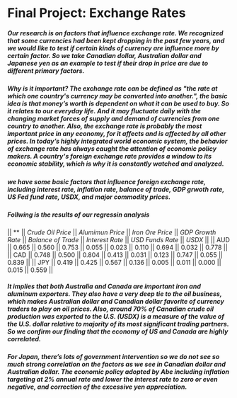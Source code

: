 # Final Project: Exchange Rates

##### Our research is on factors that influence exchange rate. We recognized that some currencies had been kept dropping in the past few years, and we would like to test if certain kinds of currency are influence more by certain factor. So we take Canadian dollar, Australian dollar and Japanese yen as an example to test if their drop in price are due to different primary factors. 

##### Why is it important? The exchange rate can be defined as "the rate at which one country's currency may be converted into another.", the basic idea is that money’s worth is dependent on what it can be used to buy. So it relates to our everyday life. And it may fluctuate daily with the changing market forces of supply and demand of currencies from one country to another. Also, the exchange rate is probably the most important price in any economy, for it affects and is affected by all other prices. In today’s highly integrated world economic system, the behavior of exchange rate has always caught the attention of economic policy makers. A country's foreign exchange rate provides a window to its economic stability, which is why it is constantly watched and analyzed.

##### we have some basic factors that influence foreign exchange rate, including interest rate, inflation rate, balance of trade, GDP grwoth rate, US Fed fund rate, USDX, and major commodity prices.

##### Follwing is the results of our regressin analysis
|| ** || *Crude Oil Price* || *Alumimun Price* || *Iron Ore Price* || *GDP Growth Rate* || *Balance of Trade* || *Interest Rate* || *USD Funds Rate* || *USDX* ||
|| AUD || 0.665 || 0.560 || 0.753 || 0.055 || 0.023 || 0.110 || 0.694 || 0.032 || 0.778 ||
|| CAD || 0.748 || 0.500 || 0.804 || 0.413 || 0.031 || 0.123 || 0.747 || 0.055 || 0.839 ||
|| JPY || 0.419 || 0.425 || 0.567 || 0.136 || 0.005 || 0.011 || 0.000 || 0.015 || 0.559 ||


##### It implies that both Australia and Canada are important iron and aluminum exporters. They also have a very deep tie to the oil business, which makes Australian dollar and Canadian dollar favorite of currency traders to play on oil prices. Also, around 70% of Canadian crude oil production was exported to the U.S. (USDX) is a measure of the value of the U.S. dollar relative to majority of its most significant trading partners. So we confirm our finding that the economy of US and Canada are highly correlated. 

##### For Japan, there’s lots of government intervention so we do not see so much strong correlation on the factors as we see in Canadian dollar and Australian dollar. The economic policy adopted by Abe including inflation targeting at 2% annual rate and lower the interest rate to zero or even negative, and correction of the excessive yen appreciation. 
